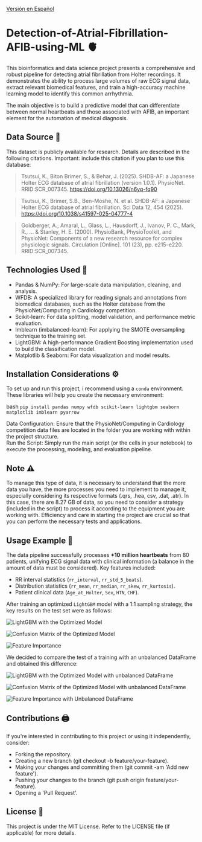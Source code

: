 [Versión en Español](README.md)

# Detection-of-Atrial-Fibrillation-AFIB-using-ML 🫀

This bioinformatics and data science project presents a comprehensive and robust pipeline for detecting atrial fibrillation from Holter recordings. It demonstrates the ability to process large volumes of raw ECG signal data, extract relevant biomedical features, and train a high-accuracy machine learning model to identify this common arrhythmia.  

The main objective is to build a predictive model that can differentiate between normal heartbeats and those associated with AFIB, an important element for the automation of medical diagnosis.

## Data Source 💾

This dataset is publicly available for research. Details are described in the following citations. Important: include this citation if you plan to use this database:

> Tsutsui, K., Biton Brimer, S., & Behar, J. (2025). SHDB-AF: a Japanese Holter ECG database of atrial fibrillation (version 1.0.1). PhysioNet. RRID:SCR_007345. https://doi.org/10.13026/n6yq-fq90

> Tsutsui, K., Brimer, S.B., Ben-Moshe, N. et al. SHDB-AF: a Japanese Holter ECG database of atrial fibrillation. Sci Data 12, 454 (2025). https://doi.org/10.1038/s41597-025-04777-4

> Goldberger, A., Amaral, L., Glass, L., Hausdorff, J., Ivanov, P. C., Mark, R., ... & Stanley, H. E. (2000). PhysioBank, PhysioToolkit, and PhysioNet: Components of a new research resource for complex physiologic signals. Circulation [Online]. 101 (23), pp. e215–e220. RRID:SCR_007345.  

## Technologies Used 🐍
-   Pandas & NumPy: For large-scale data manipulation, cleaning, and analysis.
-   WFDB: A specialized library for reading signals and annotations from biomedical databases, such as the Holter database from the PhysioNet/Computing in Cardiology competition.
-   Scikit-learn: For data splitting, model validation, and performance metric evaluation.
-   Imblearn (imbalanced-learn): For applying the SMOTE oversampling technique to the training set.
-   LightGBM: A high-performance Gradient Boosting implementation used to build the classification model.
-   Matplotlib & Seaborn: For data visualization and model results.  

## Installation Considerations ⚙️

To set up and run this project, i recommend using a `conda` environment. These libraries will help you create the necessary environment:

bash
    ```
    pip install pandas numpy wfdb scikit-learn lightgbm seaborn matplotlib imblearn pyarrow
    ```  
    
Data Configuration: Ensure that the PhysioNet/Computing in Cardiology competition data files are located in the folder you are working with within the project structure.  
Run the Script: Simply run the main script (or the cells in your notebook) to execute the processing, modeling, and evaluation pipeline.  

## Note ⚠️
To manage this type of data, it is necessary to understand that the more data you have, the more processes you need to implement to manage it, especially considering its respective formats (.qrs, .hea, csv, .dat, .atr). In this case, there are 8.27 GB of data, so you need to consider a strategy (included in the script) to process it according to the equipment you are working with. Efficiency and care in starting the project are crucial so that you can perform the necessary tests and applications.  

## Usage Example 📎

The data pipeline successfully processes **+10 million heartbeats** from 80 patients, unifying ECG signal data with clinical information (a balance in the amount of data must be considered). Key features included:  

-   RR interval statistics (`rr_interval`, `rr_std_5_beats`).
-   Distribution statistics (`rr_mean`, `rr_median`, `rr_skew`, `rr_kurtosis`).
-   Patient clinical data (`Age_at_Holter`, `Sex`, `HTN`, `CHF`).

After training an optimized `LightGBM` model with a 1:1 sampling strategy, the key results on the test set were as follows:

![LightGBM with the Optimized Model](Images/LightGBM_opt_Model.png)

![Confusion Matrix of the Optimized Model](Images/confusion_matrix_opt.png)

![Feature Importance](Images/feature_importance_balanced.png)

We decided to compare the test of a training with an unbalanced DataFrame and obtained this difference:

![LightGBM with the Optimized Model with unbalanced DataFrame](Images/LightGBM_opt_Model_unbalanced.png)

![Confusion Matrix of the Optimized Model with unbalanced DataFrame](Images/confusion_matrix_opt_unbalanced.png)

![Feature Importance with Unbalanced DataFrame](Images/feature_importance_unbalanced.png)


## Contributions 🖨️

If you're interested in contributing to this project or using it independently, consider:
-   Forking the repository.
-   Creating a new branch (git checkout -b feature/your-feature).
-   Making your changes and committing them (git commit -am 'Add new feature').
-   Pushing your changes to the branch (git push origin feature/your-feature).
-   Opening a 'Pull Request'.

## License 📜

This project is under the MIT License. Refer to the LICENSE file (if applicable) for more details.
